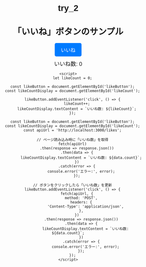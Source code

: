 # try_2

<!DOCTYPE html>
<html lang="ja">
<head>
    <meta charset="UTF-8">
    <meta name="viewport" content="width=device-width, initial-scale=1.0">
    <title>いいねボタン</title>
    <style>
        body {
            font-family: Arial, sans-serif;
            text-align: center;
            margin-top: 50px;
        }
        .like-button {
            display: inline-block;
            padding: 10px 20px;
            font-size: 16px;
            color: #fff;
            background-color: #007bff;
            border: none;
            border-radius: 5px;
            cursor: pointer;
        }
        .like-button:hover {
            background-color: #0056b3;
        }
        .like-count {
            margin-top: 10px;
            font-size: 18px;
        }
    </style>
</head>
<body>
    <h1>「いいね」ボタンのサンプル</h1>
    <button class="like-button" id="likeButton">いいね</button>
    <div class="like-count" id="likeCount">いいね数: 0</div>

    <script>
        let likeCount = 0;

        const likeButton = document.getElementById('likeButton');
        const likeCountDisplay = document.getElementById('likeCount');

        likeButton.addEventListener('click', () => {
            likeCount++;
            likeCountDisplay.textContent = `いいね数: ${likeCount}`;
        });
<!--    </script>

    <script>-->
        const likeButton = document.getElementById('likeButton');
        const likeCountDisplay = document.getElementById('likeCount');
        const apiUrl = 'http://localhost:3000/likes';

        // ページ読み込み時に「いいね数」を取得
        fetch(apiUrl)
            .then(response => response.json())
            .then(data => {
                likeCountDisplay.textContent = `いいね数: ${data.count}`;
            })
            .catch(error => {
                console.error('エラー:', error);
            });

        // ボタンをクリックしたら「いいね数」を更新
        likeButton.addEventListener('click', () => {
            fetch(apiUrl, {
                method: 'POST',
                headers: {
                    'Content-Type': 'application/json',
                },
            })
                .then(response => response.json())
                .then(data => {
                    likeCountDisplay.textContent = `いいね数: ${data.count}`;
                })
                .catch(error => {
                    console.error('エラー:', error);
                });
        });
    </script>

</body>
</html>




